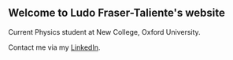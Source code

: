 ## Welcome to Ludo Fraser-Taliente's website

Current Physics student at New College, Oxford University.

Contact me via my [LinkedIn](https://www.linkedin.com/in/ludovic-f-9702a215b/).


